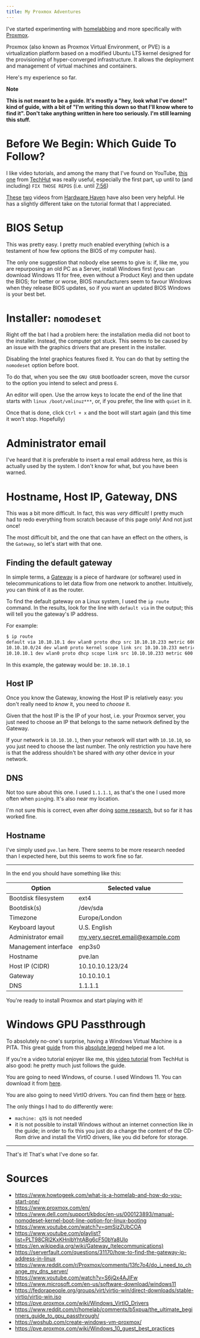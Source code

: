 ```yaml
---
title: My Proxmox Adventures
---
```

I've started experimenting with [homelabbing](https://www.howtogeek.com/what-is-a-homelab-and-how-do-you-start-one/) and more specifically with [Proxmox](https://www.proxmox.com/en/). 

Proxmox (also known as Proxmox Virtual Environment, or PVE) is a virtualization platform based on a modified Ubuntu LTS kernel designed for the provisioning of hyper-converged infrastructure. It allows the deployment and management of virtual machines and containers.

Here's my experience so far.


**Note**

**This is not meant to be a guide. It's mostly a "hey, look what I've done!" kind of guide, with a bit of "I'm writing this down so that I'll know where to find it". Don't take anything written in here too seriously. I'm still learning this stuff.**


# Before We Begin: Which Guide To Follow?
I like video tutorials, and among the many that I've found on YouTube, [this one](https://www.youtube.com/watch?v=qmSizZUbCOA) from [TechHut](https://www.youtube.com/@TechHut) was really useful, especially the first part, up until to (and including) `FIX THOSE REPOS` (i.e. until [7:56](https://www.youtube.com/watch?v=qmSizZUbCOA&t=476s))

[These](https://www.youtube.com/watch?v=_sfddZHhOj4) [two](https://www.youtube.com/watch?v=BoMlfk397h0) videos from [Hardware Haven](https://www.youtube.com/@HardwareHaven) have also been very helpful. He has a slightly different take on the tutorial format that I appreciated.

# BIOS Setup
This was pretty easy. I pretty much enabled everything (which is a testament of how few options the BIOS of my computer has).

The only one suggestion that nobody else seems to give is: if, like me, you are repurposing an old PC as a Server, install Windows first (you can download Windows 11 for free, even without a Product Key) and then update the BIOS; for better or worse, BIOS manufacturers seem to favour Windows when they release BIOS updates, so if you want an updated BIOS Windows is your best bet.

# Installer: `nomodeset`
Right off the bat I had a problem here: the installation media did not boot to the installer. Instead, the computer got stuck. This seems to be caused by an issue with the graphics drivers that are present in the installer.

Disabling the Intel graphics features fixed it. You can do that by setting the `nomodeset` option before boot.

To do that, when you see the `GNU GRUB` bootloader screen, move the cursor to the option you intend to select and press `E`.

An editor will open. Use the arrow keys to locate the end of the line that starts with `linux /boot/vmlinuz***`, or, if you prefer, the line with `quiet` in it.

Once that is done, click `Ctrl + x` and the boot will start again (and this time it won't stop. Hopefully)

# Administrator email
I've heard that it is preferable to insert a real email address here, as this is actually used by the system. I don't know for what, but you have been warned.

# Hostname, Host IP, Gateway, DNS
This was a bit more difficult. In fact, this was _very_ difficult! I pretty much had to redo everything from scratch because of this page only! And not just once!

The most difficult bit, and the one that can have an effect on the others, is the `Gateway`, so let's start with that one.

## Finding the default gateway
In simple terms, a [Gateway](https://en.wikipedia.org/wiki/Gateway_(telecommunications)) is a piece of hardware (or software) used in telecommunications to let data flow from one network to another. Intuitively, you can think of it as the router.

To find the default gateway on a Linux system, I used the `ip route` command. In the results, look for the line with `default via` in the output; this will tell you the gateway's IP address.

For example:

```bash
$ ip route
default via 10.10.10.1 dev wlan0 proto dhcp src 10.10.10.233 metric 600 
10.10.10.0/24 dev wlan0 proto kernel scope link src 10.10.10.233 metric 600 
10.10.10.1 dev wlan0 proto dhcp scope link src 10.10.10.233 metric 600
```

In this example, the gateway would be: `10.10.10.1`

## Host IP
Once you know the Gateway, knowing the Host IP is relatively easy: you don't really need to _know_ it, you need to _choose_ it. 

Given that the host IP is the IP of your host, i.e. your Proxmox server, you just need to choose an IP that belongs to the same network defined by the Gateway.

If your network is `10.10.10.1`, then your network will start with `10.10.10`, so you just need to choose the last number. The only restriction you have here is that the address shouldn't be shared with _any_ other device in your network.

## DNS
Not too sure about this one. I used `1.1.1.1`, as that's the one I used more often when `ping`ing. It's also near my location.

I'm not sure this is correct, even after doing [some research](https://www.reddit.com/r/Proxmox/comments/13fc7o4/do_i_need_to_change_my_dns_server/), but so far it has worked fine.

## Hostname
I've simply used `pve.lan` here. There seems to be more research needed than I expected here, but this seems to work fine so far.

---

In the end you should have something like this:


| Option               | Selected value                   |
|----------------------|----------------------------------|
| Bootdisk filesystem  | ext4                             |
| Bootdisk(s)          | /dev/sda                         |
| Timezone             | Europe/London                    |
| Keyboard layout      | U.S. English                     |
| Administrator email  | my.very.secret.email@example.com |
| Management interface | enp3s0                           |
| Hostname             | pve.lan                          |
| Host IP (CIDR)       | 10.10.10.123/24                  |
| Gateway              | 10.10.10.1                       |
| DNS                  | 1.1.1.1                          |

You're ready to install Proxmox and start playing with it!

# Windows GPU Passthrough
To absolutely no-one's surprise, having a Windows Virtual Machine is a PITA. 
This great [guide](https://www.reddit.com/r/homelab/comments/b5xpua/the_ultimate_beginners_guide_to_gpu_passthrough/) from this [absolute legend](https://www.reddit.com/user/cjalas/) helped me a lot.

If you're a video tutorial enjoyer like me, this [video tutorial](https://www.youtube.com/watch?v=S6jQx4AJlFw) from TechHut is also good: he pretty much just follows the guide.

You are going to need Windows, of course. I used Windows 11. You can download it from [here](https://www.microsoft.com/en-us/software-download/windows11).

You are also going to need VirtIO drivers. You can find them [here](https://fedorapeople.org/groups/virt/virtio-win/direct-downloads/stable-virtio/virtio-win.iso) or [here](https://pve.proxmox.com/wiki/Windows_VirtIO_Drivers).

The only things I had to do differently were: 
- `machine: q35` is not needed
- it is not possible to install Windows without an internet connection like in the guide; in order to fix this you just do a change the content of the CD-Rom drive and install the VirtIO drivers, like you did before for storage.


---

That's it! That's what I've done so far.

# Sources
- https://www.howtogeek.com/what-is-a-homelab-and-how-do-you-start-one/
- https://www.proxmox.com/en/
- https://www.dell.com/support/kbdoc/en-us/000123893/manual-nomodeset-kernel-boot-line-option-for-linux-booting
- https://www.youtube.com/watch?v=qmSizZUbCOA
- https://www.youtube.com/playlist?list=PLT98CRl2KxKHnlbYhtABg6cF50bYa8Ulo
- https://en.wikipedia.org/wiki/Gateway_(telecommunications)
- https://serverfault.com/questions/31170/how-to-find-the-gateway-ip-address-in-linux
- https://www.reddit.com/r/Proxmox/comments/13fc7o4/do_i_need_to_change_my_dns_server/
- https://www.youtube.com/watch?v=S6jQx4AJlFw
- https://www.microsoft.com/en-us/software-download/windows11
- https://fedorapeople.org/groups/virt/virtio-win/direct-downloads/stable-virtio/virtio-win.iso
- https://pve.proxmox.com/wiki/Windows_VirtIO_Drivers
- https://www.reddit.com/r/homelab/comments/b5xpua/the_ultimate_beginners_guide_to_gpu_passthrough/
- https://woshub.com/create-windows-vm-proxmox/
- https://pve.proxmox.com/wiki/Windows_10_guest_best_practices
